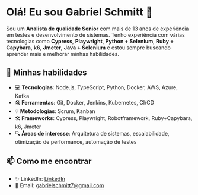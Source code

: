 # Olá! Eu sou Gabriel Schmitt 👋

Sou um **Analista de qualidade Senior** com mais de 13 anos de experiência em testes e desenvolvimento de sistemas. Tenho experiência com várias tecnologias como **Cypress**, **Playwright**, **Python + Selenium**, **Ruby + Capybara**, **k6**, **Jmeter**, **Java + Selenium** e estou sempre buscando aprender mais e melhorar minhas habilidades.

## 🚀 Minhas habilidades

- 💻 **Tecnologias**: Node.js, TypeScript, Python, Docker, AWS, Azure, Kafka
- 🛠 **Ferramentas**: Git, Docker, Jenkins, Kubernetes, CI/CD
- 💡 **Metodologias**: Scrum, Kanban
- 🛠 **Frameworks**: Cypress, Playwright, Robotframework, Ruby+Capybara, k6, Jmeter
- 🔍 **Áreas de interesse**: Arquitetura de sistemas, escalabilidade, otimização de performance, automação de testes

## 📫 Como me encontrar

- ✨ LinkedIn: [LinkedIn](https://www.linkedin.com/in/gabriel-schmitt/)
- 📧 Email: [gabrielschmitt7@gmail.com](gabrielschmitt7@gmail.com)
